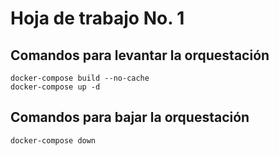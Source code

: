 # Hoja de trabajo No. 1

## Comandos para levantar la orquestación

```
docker-compose build --no-cache
docker-compose up -d
```
## Comandos para bajar la orquestación
```
docker-compose down
```
